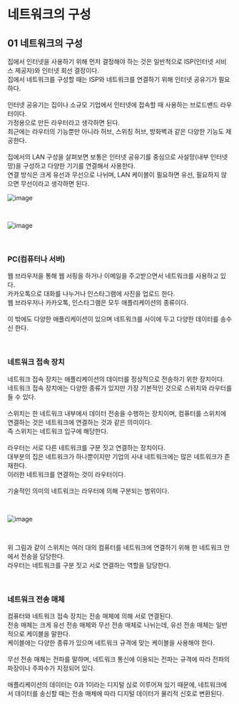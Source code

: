 # 네트워크의 구성

## 01 네트워크의 구성

집에서 인터넷을 사용하기 위해 먼저 결정해야 하는 것은 일반적으로 ISP(인터넷 서비스 제공자)와 인터넷 회선 결정이다.
<br>
집에서 네트워크를 구성할 때는 ISP와 네트워크를 연결하기 위해 인터넷 공유기가 필요하다.
<br>
<br>
인터넷 공유기는 집이나 소규모 기업에서 인터넷에 접속할 때 사용하는 브로드밴드 라우터이다.
<br>
가정용으로 만든 라우터라고 생각하면 된다.
<br>
최근에는 라우터의 기능뿐만 아니라 허브, 스위칭 허브, 방화벽과 같은 다양한 기능도 제공한다.
<br>
<br>
집에서의 LAN 구성을 살펴보면 보통은 인터넷 공유기를 중심으로 사설망(내부 인터넷망)을 구성하고 다양한 기기를 연결해서 사용한다.
<br>
연결 방식은 크게 유선과 무선으로 나뉘며, LAN 케이블이 필요하면 유선, 필요하지 않으면 무선이라고 생각하면 된다.
<br>

![image](https://github.com/JeHeeYu/Book-Reviews/assets/87363461/69bdb0a2-f75d-4654-a0de-ce8e9400e490)


<br>

![image](https://github.com/JeHeeYu/Book-Reviews/assets/87363461/4c829e6a-fb7d-4710-8aaa-7215f834e567)

<br>

### PC(컴퓨터나 서버)
웹 브라우저을 통해 웹 서핑을 하거나 이메일을 주고받으면서 네트워크를 사용하고 있다.
<br>
카카오톡으로 대화를 나누거나 인스타그램에 사진을 업로드 한다.
<br>
웹 브라우저나 카카오톡, 인스타그램은 모두 애플리케이션의 종류이다.
<br>
<br>
이 밖에도 다양한 애플리케이션이 있으며 네트워크를 사이에 두고 다양한 데이터를 송수신 한다.

<br>

### 네트워크 접속 장치
네트워크 접속 장치는 애플리케이션의 데이터를 정상적으로 전송하기 위한 장치이다.
<br>
네트워크 접속 장치에는 다양한 종류가 있지만 가장 기본적인 것으로 스위치와 라우터를 들 수 있다.
<br>
<br>
스위치는 한 네트워크 내부에서 데이터 전송을 수행하는 장치이며, 컴퓨터를 스위치에 연결하는 것은 네트워크에 연결하는 것과 같은 의미이다.
<br>
즉 스위치는 네트워크 입구에 해당한다.
<br>
<br>
라우터는 서로 다른 네트워크를 구분 짓고 연결하는 장치이다.
<br>
대부분의 집은 네트워크가 하나뿐이지만 기업의 사내 네트워크에는 많은 네트워크가 존재한다.
<br>
이러한 네트워크를 연결하는 것이 라우터이다.
<br>
<br>
기술적인 의미의 네트워크는 라우터에 의해 구분되는 범위이다.

<br>

![image](https://github.com/JeHeeYu/Book-Reviews/assets/87363461/d85da74e-1860-46a1-b503-b5e7a7dc81e7)

<br>

위 그림과 같이 스위치는 여러 대의 컴퓨터를 네트워크에 연결하기 위해 한 네트워크 안에서 전송을 담당한다.
<br>
라우터는 네트워크를 구분 짓고 서로 연결하는 역할을 담당한다.

<br>


### 네트워크 전송 매체
컴퓨터와 네트워크 접속 장치는 전송 매체에 의해 서로 연결된다.
<br>
전송 매체는 크게 유선 전송 매체와 무선 전송 매체로 나뉘는데, 유선 전송 매체는 일반적으로 케이블을 말한다.
<br>
케이블에는 다양한 종류가 있으며 네트워크 규격에 맞는 케이블을 사용해야 한다.
<br>
<br>
무선 전송 매체는 전파를 말하며, 네트워크 통신에 이용되는 전파는 규격에 따라 전파의 파장이나 주파수가 지정되어 있다.
<br>
<br>
애플리케이션의 데이터는 0과 1이라는 디지털 싢로 이루어져 있기 때문에, 네트워크에서 데이터를 송신할 때는 전송 매체에 따라 디지털 데이터가 물리적 신호로 변환된다.
